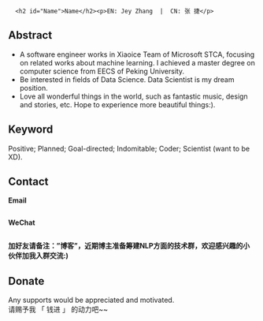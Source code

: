<div class="main-inner">
        <div id="content" class="content">


  <div id="posts" class="posts-expand">


      <h2 id="Name">Name</h2><p>EN: Jey Zhang  |  CN: 张 捷</p>
<h2 id="Abstract">Abstract</h2><ul>
<li>A software engineer works in Xiaoice Team of Microsoft STCA, focusing on related works about machine learning. I achieved a master degree on computer science from EECS of Peking University.</li>
<li>Be interested in fields of Data Science. Data Scientist is my dream position.</li>
<li>Love all wonderful things in the world, such as fantastic music, design and stories, etc. Hope to experience more beautiful things:). </li>
</ul>
<h2 id="Keyword">Keyword</h2><p>Positive; Planned; Goal-directed; Indomitable; Coder; Scientist (want to be XD).</p>
<h2 id="Contact">Contact</h2><p><strong>Email</strong></p>
<p><a href="http://i.imgur.com/HzMvtp6.gif" class="fancybox" rel="group"><img src="http://i.imgur.com/HzMvtp6.gif" alt=""></a></p>
<p><strong>WeChat</strong></p>
<p><a href="https://i.imgur.com/IIkBQBj.jpg" class="fancybox" rel="group"><img src="https://i.imgur.com/IIkBQBj.jpg" alt=""></a></p>
<p><strong>加好友请备注：”博客”，近期博主准备筹建NLP方面的技术群，欢迎感兴趣的小伙伴加我入群交流:)</strong></p>
<h2 id="Donate">Donate</h2><p>Any supports would be appreciated and motivated.<br>请赐予我 「 钱进 」 的动力吧~~</p>
<p><a href="http://i.imgur.com/tTBAnzw.png" class="fancybox" rel="group"><img src="http://i.imgur.com/tTBAnzw.png" alt=""></a></p>


  </div>


        </div>
